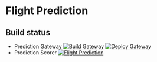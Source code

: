 # Flight Prediction

## Build status
* Prediction Gateway [![Build Gateway](https://github.com/dsanapo/flight-predictions/actions/workflows/python-app.yml/badge.svg?branch=main)](https://github.com/dsanapo/flight-predictions/actions/workflows/python-app.yml) [![Deploy Gateway](https://github.com/dsanapo/flight-predictions/actions/workflows/deploy-gateway.yml/badge.svg)](https://github.com/dsanapo/flight-predictions/actions/workflows/deploy-gateway.yml)
* Prediction Scorer [![Flight Prediction](https://github.com/dsanapo/flight-predictions/actions/workflows/python-package.yml/badge.svg?branch=main)](https://github.com/dsanapo/flight-predictions/actions/workflows/python-package.yml)

